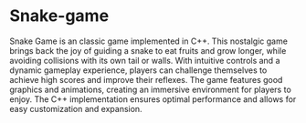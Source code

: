 # Snake-game
Snake Game is an  classic  game implemented in C++. This nostalgic game brings back the joy of guiding a snake to eat fruits and grow longer, while avoiding collisions with its own tail or walls. With intuitive controls and a dynamic gameplay experience, players can challenge themselves to achieve high scores and improve their reflexes. The game features good graphics and animations, creating an immersive environment for players to enjoy. The C++ implementation ensures optimal performance and allows for easy customization and expansion.




